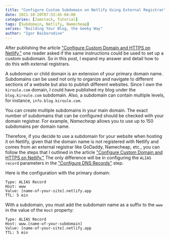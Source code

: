 ```yaml
---
title: "Configure Custom Subdomain on Netlify Using External Registrar"
date: 2021-10-20T07:53:45-04:00
categories: [Jamstack, Tutorial]
tags: [Subdomain, Netlify, Namecheap]
series: "Building Your Blog, the Geeky Way"
author: "Igor Baiborodine"
---
```


After publishing the article ["Configure Custom Domain and HTTPS on Netlify,"](/article/configure-custom-domain-and-https-in-netlify) one reader asked if the same instructions could be used to set up a custom subdomain. So in this post, I expand my answer and detail how to do this with external registrars.

<!--more-->

A subdomain or child domain is an extension of your primary domain name. 
Subdomains can be used not only to organize and navigate to different sections of a website but also to publish different websites. 
Since I own the `kiroule.com` domain, I could have published my blog under the `blog.kiroule.com` subdomain. Also, a subdomain can contain multiple levels, for instance, `info.blog.kiroule.com`.

You can create multiple subdomains in your main domain. 
The exact number of subdomains that can be configured should be checked with your domain registrar. 
For example, *Namecheap* allows you to use up to 150 subdomains per domain name.

Therefore, if you decide to use a subdomain for your website when hosting it on Netlify, given that the domain name is not registered with Netlify and comes from an external registrar like GoDaddy, Namecheap, etc., you can follow the steps that I outlined in the article ["Configure Custom Domain and HTTPS on Netlify."](/article/configure-custom-domain-and-https-in-netlify) 
The only difference will be in configuring the `ALIAS record` parameters in the ["Configure DNS Records"](/article/configure-custom-domain-and-https-in-netlify/#configure-dns-records) step.

Here is the configuration with the primary domain:
```plaintext
Type: ALIAS Record
Host: www
Value: [name-of-your-site].netlify.app
TTL: 5 min
```

With a subdomain, you must add the subdomain name as a suffix to the `www` in the value of the `Host` property:
```plaintext
Type: ALIAS Record
Host: www.[name-of-your-subdomain]
Value: [name-of-your-site].netlify.app
TTL: 5 min
```
